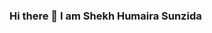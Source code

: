 ### Hi there 👋 I am Shekh Humaira Sunzida

<!--
**sunzida311/sunzida311** is a ✨ _special_ ✨ repository because its `README.md` (this file) appears on your GitHub profile.
####About me:####
I am a student.Completing my graduation from Comilla University in ICT.
Here are some ideas to get you started:

- 🌱 I’m currently learning PHP
- ⚡ Fun fact: I love to singing,imagine,learn & explore new things.
---
####Connect with me:####
[facebook](https://www.facebook.com/sunzida.alpa/)
[gmail](https://mail.google.com/mail/u/0/?tab=rm&ogbl)
---
####Languages & Tools:####
```C``` ```C++``` ```GIT``` ```GITHUB```
#####Thanks for visiting my profile#####
